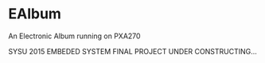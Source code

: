 # EAlbum
An Electronic Album running on PXA270

SYSU 2015 EMBEDED SYSTEM FINAL PROJECT
UNDER CONSTRUCTING...
